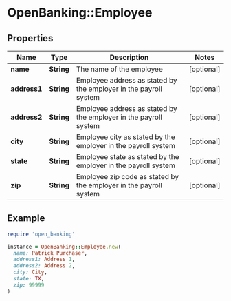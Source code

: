 # OpenBanking::Employee

## Properties

| Name | Type | Description | Notes |
| ---- | ---- | ----------- | ----- |
| **name** | **String** | The name of the employee | [optional] |
| **address1** | **String** | Employee address as stated by the employer in the payroll system | [optional] |
| **address2** | **String** | Employee address as stated by the employer in the payroll system | [optional] |
| **city** | **String** | Employee city as stated by the employer in the payroll system | [optional] |
| **state** | **String** | Employee state as stated by the employer in the payroll system | [optional] |
| **zip** | **String** | Employee zip code as stated by the employer in the payroll system | [optional] |

## Example

```ruby
require 'open_banking'

instance = OpenBanking::Employee.new(
  name: Patrick Purchaser,
  address1: Address 1,
  address2: Address 2,
  city: City,
  state: TX,
  zip: 99999
)
```

